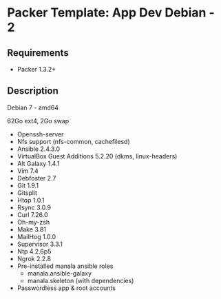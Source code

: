 # Packer Template: App Dev Debian - 2

## Requirements

* Packer 1.3.2+

## Description

Debian 7 - amd64

62Go ext4, 2Go swap

* Openssh-server
* Nfs support (nfs-common, cachefilesd)
* Ansible 2.4.3.0
* VirtualBox Guest Additions 5.2.20 (dkms, linux-headers)
* Alt Galaxy 1.4.1
* Vim 7.4
* Debfoster 2.7
* Git 1.9.1
* Gitsplit
* Htop 1.0.1
* Rsync 3.0.9
* Curl 7.26.0
* Oh-my-zsh
* Make 3.81
* MailHog 1.0.0
* Supervisor 3.3.1
* Ntp 4.2.6p5
* Ngrok 2.2.8
* Pre-installed manala ansible roles
  * manala.ansible-galaxy
  * manala.skeleton (with dependencies)
* Passwordless app & root accounts
